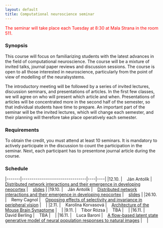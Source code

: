 ```yaml
---
layout: default
title: Computational neuroscience seminar
---
```


<p style="color:red;">The seminar will take place each Tuesday at 8:30 at Mala Strana in the room 511.</p>

### Synopsis

This course will focus on familiarizing students with the latest advances in the field of computational neuroscience. The course will be a mixture of invited talks, journal paper reviews and discussion sessions. The course is open to all those interested in neuroscience, particularly from the point of view of modelling of the neuralsystems.

The introductory meeting will be followed by a series of invited lectures, discussion seminars, and presentations of articles. In the first few classes, we will agree on who will present which article and when.
Presentations of articles will be concentrated more in the second half of the semester, so that individual students have time to prepare. An important part of the seminar will be the invited lectures, which 
will change each semester, and their planning will therefore take place operatively each semester.

### Requirements

To obtain the credit, you must attend at least 10 seminars. It is mandatory to actively participate in the discussion to count the participation in the seminar. Next, each participant has to presentone journal article during the course.


### Schedule

|-------|---------------------------------|----|----|
|12.10. | &nbsp;&nbsp; Ján Antolík        | &nbsp;&nbsp; [Distributed network interactions and their emergence in developing neocortex](https://www.nature.com/articles/s41593-018-0247-5)  | &nbsp;&nbsp; [slides](https://u.pcloud.link/publink/show?code=XZ8lEEXZGxxNtbivnI4yk0qKpYBzHyf18eSX) |
|19.10. | &nbsp;&nbsp; Ján Antolík        | &nbsp;&nbsp; [Distributed network interactions and their emergence in developing neocortex](https://www.nature.com/articles/s41593-018-0247-5)  | &nbsp;&nbsp; [slides](https://u.pcloud.link/publink/show?code=XZ8lEEXZGxxNtbivnI4yk0qKpYBzHyf18eSX) |
|26.10. | &nbsp;&nbsp; Remy Cagnol        | &nbsp;&nbsp; [Opposing effects of selectivity and invariance in peripheral vision](https://www.nature.com/articles/s41467-021-24880-5) | &nbsp;&nbsp; |
|2.11.  | &nbsp;&nbsp; Karolína Korvasová | &nbsp;&nbsp; [Architecture of the Mouse Brain Synaptome](https://www.sciencedirect.com/science/article/pii/S0896627318305816?via%3Dihub) | &nbsp;&nbsp; |
|9.11.  | &nbsp;&nbsp; Tibor Rózsa        | &nbsp;&nbsp; TBA | &nbsp;&nbsp; |
|16.11.  | &nbsp;&nbsp; David Berling     | &nbsp;&nbsp; TBA | &nbsp;&nbsp; |
|16.11.  | &nbsp;&nbsp; Luca Baroni       | &nbsp;&nbsp; [A flow-based latent state generative model of neural population responses to natural images](https://www.biorxiv.org/content/10.1101/2021.09.09.459570v1) | &nbsp;&nbsp; |
